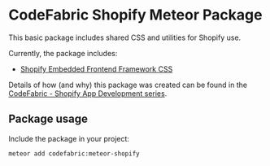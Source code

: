 # CodeFabric Shopify Meteor Package

This basic package includes shared CSS and utilities for Shopify use.

Currently, the package includes:

* [Shopify Embedded Frontend Framework CSS](http://seaff.microapps.com)

Details of how (and why) this package was created can be found in the [CodeFabric - Shopify App Development series](http://codefabric.co.uk/development/shopify-app-development/).

## Package usage

Include the package in your project:

```
meteor add codefabric:meteor-shopify
```